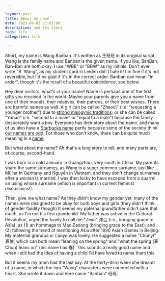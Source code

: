```yaml
---

layout: post
title: About my name
date: 2023-06-03 21:01:00
description: and its story
tags: life
categories: life

---
```


Short, my name is Wang Banban. It's written as 王班班 in its original script.
Wang is the family name and Banban is the given name.
If you like, BanBan, Ban-Ban are both okay.
I use "WBB" or "BBW" as my initials.
Don't ever write "B. Wang", as my student card in Leiden did! I hate it!
I'm fine if it's not reversible, but I'd be glad if it's in the correct order.
Banban can mean "in order", though it's the result of a beautiful coincidence, see below.

Hey dear visitors, what's in your name?
Name is perhaps one of the first gifts you received in the world.
Maybe your parents give you a name from one of their models, their relatives, their patrons, or their best wishes.
There are harmful names as well.
A girl can be called "Zhaodi" (i.e. "requesting a younger brother") due to [strong misogynic traditions](https://www.sixthtone.com/news/1006663);
or she can be called "Yanan" (i.e. "second to a male" or "equal to a male") because the family desperately want a boy.
Everyone has their story about the name, and many of us also have a [Starbucks name](https://www.huffpost.com/entry/say-my-name-say-my-name-or-at-least-try-dammit_b_59c512abe4b08d66155041d4) partly because some of the society think [our names are odd](https://www.newyorker.com/culture/personal-history/america-ruined-my-name-for-me).
For those who don't know, there can be quite much meaning in a [name](https://www.youtube.com/watch?v=7C62wFXybl0).

But what about my name? Ah that's a long story to tell, and many parts are, of course, second-hand.

I was born in a cold January in Guangzhou, very south in China.
My parents share the same surnames, as Wang is a super common surname, just like Müller in Germany and Nguyễn in Vietnam, and they don't change surnames after a woman is married.
I was then lucky to have escaped from a quarrel on using whose surname (which is important in current feminist discussions!).

Then, give me what name?
As they didn't know my gender yet, many of the names were designed to be okay for both boys and girls (they didn't think of gender fluidity though)
It seems my paternal grandfather didn't care that much, as I'm not his first grandchild.
My father was active in the Cultural Revolution, urged the family to call me "Zeya" 澤亞 (i.e., bringing grace to Asia), as (1) an hommage to Mao Zedong (bringing grace to the East); and (2) following the trend of mentioning Asia after 1990 Asian Games in Beijing.
My maternal grandpa or *Laoye* was lovely.
He suggested a name "Chunyi" 春依, which can both mean "leaning on the spring" and "what the spring (春 Chun) leans on" (his name has 春).
This sounds a really good name and when I still had the idea of having a child I'd have loved to name them this.

But it seems my mom had the last say.
At the thirty-third week she dreamt of a name, in which the two "Wang" characters were connected with a heart.
She wrote it down and here came "Banban" 班班. 
